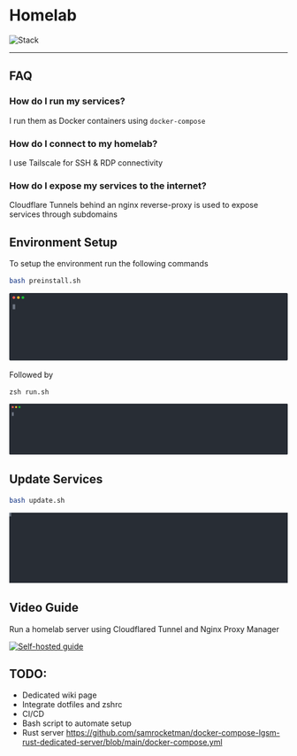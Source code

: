 # Homelab

![Stack](https://skillicons.dev/icons?i=ubuntu,bash,py,cloudflare,nginx,vscode)

---

## FAQ

### How do I run my services?

I run them as Docker containers using `docker-compose`

### How do I connect to my homelab?

I use Tailscale for SSH & RDP connectivity

### How do I expose my services to the internet?

Cloudflare Tunnels behind an nginx reverse-proxy is used to expose services through subdomains

## Environment Setup

To setup the environment run the following commands

```bash
bash preinstall.sh
```

![Pre-install script](./data/assets/preinstall.svg)

Followed by

```
zsh run.sh
```
![Run script](./data/assets/run.svg)


## Update Services

```bash
bash update.sh
```

![Update script](./data/assets/update.svg)


## Video Guide

Run a homelab server using Cloudflared Tunnel and Nginx Proxy Manager

[![Self-hosted guide](https://img.youtube.com/vi/Udc6HeOqxCY/0.jpg)](https://www.youtube.com/watch?v=Udc6HeOqxCY&ab_channel=AbhinavKM)

## TODO:

* Dedicated wiki page
* Integrate dotfiles and zshrc
* CI/CD
* Bash script to automate setup
* Rust server https://github.com/samrocketman/docker-compose-lgsm-rust-dedicated-server/blob/main/docker-compose.yml
